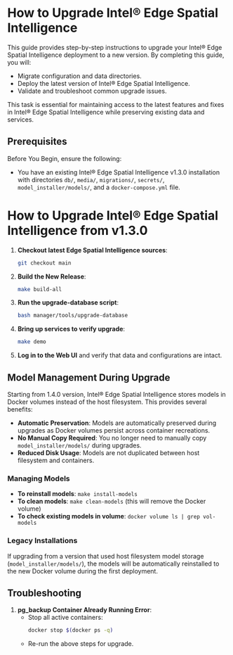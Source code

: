 # How to Upgrade Intel® Edge Spatial Intelligence

This guide provides step-by-step instructions to upgrade your Intel® Edge Spatial Intelligence deployment to a new version. By completing this guide, you will:

- Migrate configuration and data directories.
- Deploy the latest version of Intel® Edge Spatial Intelligence.
- Validate and troubleshoot common upgrade issues.

This task is essential for maintaining access to the latest features and fixes in Intel® Edge Spatial Intelligence while preserving existing data and services.

## Prerequisites

Before You Begin, ensure the following:

- You have an existing Intel® Edge Spatial Intelligence v1.3.0 installation with directories `db/`, `media/`, `migrations/`, `secrets/`, `model_installer/models/`, and a `docker-compose.yml` file.

# How to Upgrade Intel® Edge Spatial Intelligence from v1.3.0

1. **Checkout latest Edge Spatial Intelligence sources**:

   ```bash
   git checkout main
   ```

2. **Build the New Release**:

   ```bash
   make build-all
   ```

3. **Run the upgrade-database script**:

   ```bash
   bash manager/tools/upgrade-database
   ```

4. **Bring up services to verify upgrade**:

   ```bash
   make demo
   ```

5. **Log in to the Web UI** and verify that data and configurations are intact.

## Model Management During Upgrade

Starting from 1.4.0 version, Intel® Edge Spatial Intelligence stores models in Docker volumes instead of the host filesystem. This provides several benefits:

- **Automatic Preservation**: Models are automatically preserved during upgrades as Docker volumes persist across container recreations.
- **No Manual Copy Required**: You no longer need to manually copy `model_installer/models/` during upgrades.
- **Reduced Disk Usage**: Models are not duplicated between host filesystem and containers.

### Managing Models

- **To reinstall models**: `make install-models`
- **To clean models**: `make clean-models` (this will remove the Docker volume)
- **To check existing models in volume**: `docker volume ls | grep vol-models`

### Legacy Installations

If upgrading from a version that used host filesystem model storage (`model_installer/models/`), the models will be automatically reinstalled to the new Docker volume during the first deployment.

## Troubleshooting

1. **pg_backup Container Already Running Error**:
   - Stop all active containers:
     ```bash
     docker stop $(docker ps -q)
     ```
   - Re-run the above steps for upgrade.
